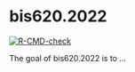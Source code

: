 
<!-- README.md is generated from README.Rmd. Please edit that file -->

# bis620.2022

<!-- badges: start -->

[![R-CMD-check](https://github.com/chenxi0217/bis620.2022/actions/workflows/R-CMD-check.yaml/badge.svg)](https://github.com/chenxi0217/bis620.2022/actions/workflows/R-CMD-check.yaml)
<!-- badges: end -->

The goal of bis620.2022 is to …
